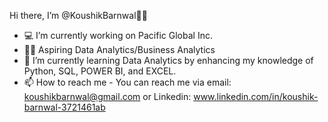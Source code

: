  Hi there, I’m @KoushikBarnwal👋🏾
 
- 💻 I’m currently working on Pacific Global Inc.
- 👨‍💻 Aspiring Data Analytics/Business Analytics
- 🌱 I’m currently learning Data Analytics by enhancing my knowledge of Python, SQL, POWER BI, and EXCEL.
- 📫 How to reach me - You can reach me via email: koushikbarnwal@gmail.com or Linkedin: www.linkedin.com/in/koushik-barnwal-3721461ab


<!---
KoushikBarnwal/KoushikBarnwal is a ✨ special ✨ repository because its `README.md` (this file) appears on your GitHub profile.
You can click the Preview link to take a look at your changes.
--->
